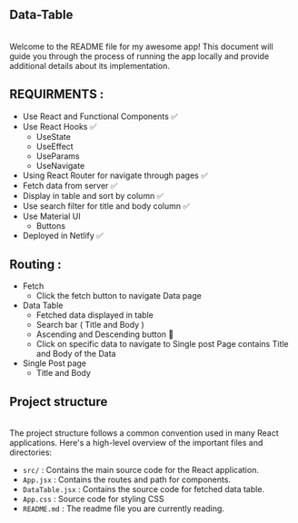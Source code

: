  ## Data-Table 
   <br> Welcome to the README file for my awesome app! This document will guide you through the process of running the app locally and provide additional details about its             implementation.
   
 ## REQUIRMENTS : 
   - Use React and Functional Components ✅
   - Use React Hooks ✅
       - UseState
       - UseEffect
       - UseParams
       - UseNavigate
   - Using React Router for navigate through pages ✅
   - Fetch data from server ✅
   - Display in table and sort by column ✅
   - Use search filter for title and body column ✅
   - Use Material UI
     - Buttons
   - Deployed in Netlify ✅

## Routing : 
 - Fetch
   - Click the fetch button to navigate Data page 
 - Data Table 
   - Fetched data displayed in table
   - Search bar ( Title and Body )
   - Ascending and Descending button 🔁
   - Click on specific data to navigate to Single post Page contains Title and Body of the Data
 - Single Post page
   - Title and Body
    
 ## Project structure
   <br>The project structure follows a common convention used in many React applications. Here's a high-level overview of the important files and directories:
    
* `src/` :  Contains the main source code for the React application.
* `App.jsx` :  Contains the routes and path for components.
* `DataTable.jsx` :  Contains the source code for fetched data table.
* `App.css` : Source code for styling CSS 
* `README.md` : The readme file you are currently reading.
